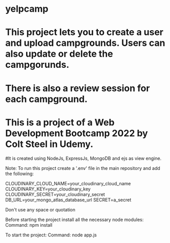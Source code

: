# yelpcamp
# This project lets you to create a user and upload campgrounds. Users can also update or delete the campgorunds.
# There is also a review session for each campground.
# This is a project of a Web Development Bootcamp 2022 by Colt Steel in Udemy.
#It is created using NodeJs, ExpressJs, MongoDB and ejs as view engine.

Note: 
To run this project create a '.env' file in the main repository and add the following:

CLOUDINARY_CLOUD_NAME=your_cloudinary_cloud_name
CLOUDINARY_KEY=your_cloudinary_key
CLOUDINARY_SECRET=your_cloudinary_secret
DB_URL=your_mongo_atlas_database_url
SECRET=a_secret

Don't use any space or quotation

Before starting the project install all the necessary node modules:
Command: npm install

To start the project:
Command: node app.js
